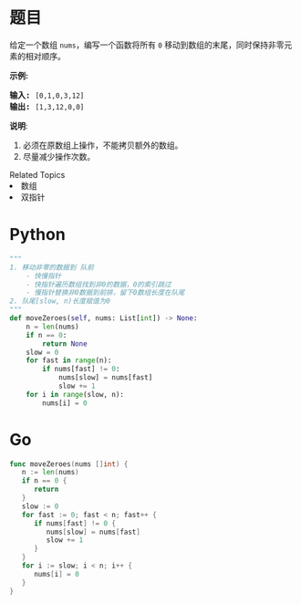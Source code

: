 # 题目
<p>给定一个数组 <code>nums</code>，编写一个函数将所有 <code>0</code> 移动到数组的末尾，同时保持非零元素的相对顺序。</p>

<p><strong>示例:</strong></p>

<pre><strong>输入:</strong> <code>[0,1,0,3,12]</code>
<strong>输出:</strong> <code>[1,3,12,0,0]</code></pre>

<p><strong>说明</strong>:</p>

<ol>
	<li>必须在原数组上操作，不能拷贝额外的数组。</li>
	<li>尽量减少操作次数。</li>
</ol>
<div><div>Related Topics</div><div><li>数组</li><li>双指针</li></div></div>

# Python

```python
"""
1. 移动非零的数据到 队前
    - 快慢指针
    - 快指针遍历数组找到非0的数据，0的索引跳过
    - 慢指针替换非0数据到前排，留下0数组长度在队尾
2. 队尾[slow, n)长度赋值为0
"""
def moveZeroes(self, nums: List[int]) -> None:
    n = len(nums)
    if n == 0:
        return None
    slow = 0
    for fast in range(n):
        if nums[fast] != 0:
            nums[slow] = nums[fast]
            slow += 1
    for i in range(slow, n):
        nums[i] = 0
```

# Go

```go
func moveZeroes(nums []int) {
   n := len(nums)
   if n == 0 {
      return
   }
   slow := 0
   for fast := 0; fast < n; fast++ {
      if nums[fast] != 0 {
         nums[slow] = nums[fast]
         slow += 1
      }
   }
   for i := slow; i < n; i++ {
      nums[i] = 0
   }
}
```